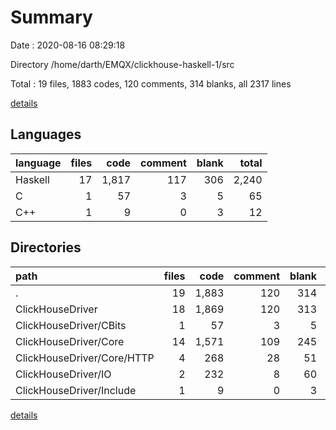 # Summary

Date : 2020-08-16 08:29:18

Directory /home/darth/EMQX/clickhouse-haskell-1/src

Total : 19 files,  1883 codes, 120 comments, 314 blanks, all 2317 lines

[details](details.md)

## Languages
| language | files | code | comment | blank | total |
| :--- | ---: | ---: | ---: | ---: | ---: |
| Haskell | 17 | 1,817 | 117 | 306 | 2,240 |
| C | 1 | 57 | 3 | 5 | 65 |
| C++ | 1 | 9 | 0 | 3 | 12 |

## Directories
| path | files | code | comment | blank | total |
| :--- | ---: | ---: | ---: | ---: | ---: |
| . | 19 | 1,883 | 120 | 314 | 2,317 |
| ClickHouseDriver | 18 | 1,869 | 120 | 313 | 2,302 |
| ClickHouseDriver/CBits | 1 | 57 | 3 | 5 | 65 |
| ClickHouseDriver/Core | 14 | 1,571 | 109 | 245 | 1,925 |
| ClickHouseDriver/Core/HTTP | 4 | 268 | 28 | 51 | 347 |
| ClickHouseDriver/IO | 2 | 232 | 8 | 60 | 300 |
| ClickHouseDriver/Include | 1 | 9 | 0 | 3 | 12 |

[details](details.md)